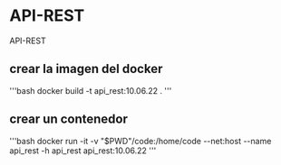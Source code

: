 # API-REST
API-REST

## crear la imagen del docker
'''bash
docker build -t api_rest:10.06.22 .
'''

## crear un contenedor
'''bash
docker run -it -v "$PWD"/code:/home/code --net:host --name api_rest -h api_rest api_rest:10.06.22
'''